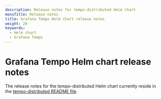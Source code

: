 ```yaml
---
description: Release notes for tempo-distributed Helm chart
menuTitle: Release notes
title: Grafana Tempo Helm chart release notes
weight: 20
keywords:
  - Helm chart
  - Grafana Tempo
---
```


# Grafana Tempo Helm chart release notes

<!-- 
Helm chart release notes currently live in the helm-charts repo. 
Use this short code if or when the release notes are moved to live with the doc in the tempo repo. 
{{< section menuTitle="true" >}} 
-->

The release notes for the tempo-distributed Helm chart currently reside in the [tempo-distributed README file](https://github.com/grafana/helm-charts/blob/main/charts/tempo-distributed/README.md).

